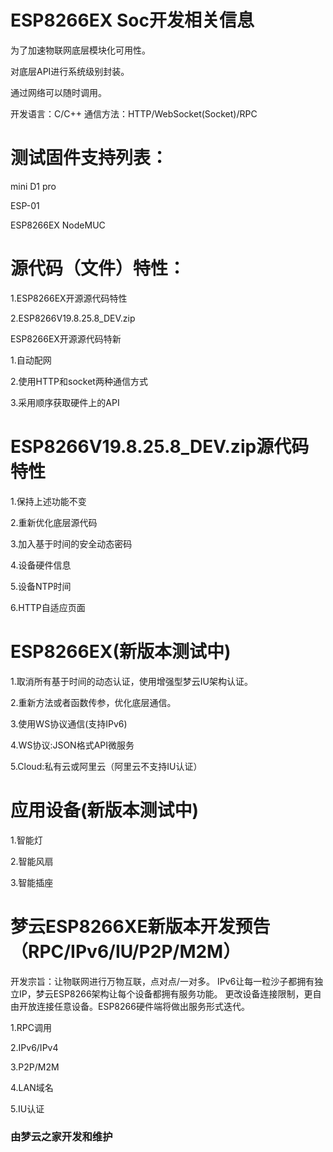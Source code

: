 # ESP8266EX Soc开发相关信息

为了加速物联网底层模块化可用性。

对底层API进行系统级别封装。

通过网络可以随时调用。

开发语言：C/C++
通信方法：HTTP/WebSocket(Socket)/RPC


# 测试固件支持列表：

mini D1 pro

ESP-01

ESP8266EX NodeMUC


# 源代码（文件）特性：

1.ESP8266EX开源源代码特性

2.ESP8266V19.8.25.8_DEV.zip

ESP8266EX开源源代码特新

1.自动配网

2.使用HTTP和socket两种通信方式

3.采用顺序获取硬件上的API



# ESP8266V19.8.25.8_DEV.zip源代码特性

1.保持上述功能不变

2.重新优化底层源代码

3.加入基于时间的安全动态密码

4.设备硬件信息

5.设备NTP时间

6.HTTP自适应页面



# ESP8266EX(新版本测试中)

1.取消所有基于时间的动态认证，使用增强型梦云IU架构认证。

2.重新方法或者函数传参，优化底层通信。

3.使用WS协议通信(支持IPv6)

4.WS协议:JSON格式API微服务

5.Cloud:私有云或阿里云（阿里云不支持IU认证）



# 应用设备(新版本测试中)

1.智能灯

2.智能风扇

3.智能插座



# 梦云ESP8266XE新版本开发预告 （RPC/IPv6/IU/P2P/M2M）

开发宗旨：让物联网进行万物互联，点对点/一对多。
IPv6让每一粒沙子都拥有独立IP，梦云ESP8266架构让每个设备都拥有服务功能。
更改设备连接限制，更自由开放连接任意设备。ESP8266硬件端将做出服务形式迭代。

1.RPC调用

2.IPv6/IPv4

3.P2P/M2M

4.LAN域名

5.IU认证

### 由梦云之家开发和维护
